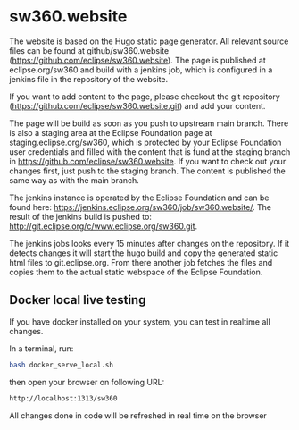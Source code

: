 # sw360.website

The website is based on the Hugo static page generator. 
All relevant source files can be found at github/sw360.website (https://github.com/eclipse/sw360.website). 
The page is published at eclipse.org/sw360 and build with a jenkins job, which is configured in a jenkins file in the repository of the website.

If you want to add content to the page, please checkout the git repository (https://github.com/eclipse/sw360.website.git) and add your content.

The page will be build as soon as you push to upstream main branch. There is also a staging area at the Eclipse Foundation page at staging.eclipse.org/sw360, which is protected by your Eclipse Foundation user credentials and filled with the content that is fund at the staging branch in https://github.com/eclipse/sw360.website. If you want to check out your changes first, just push to the staging branch. The content is published the same way as with the main branch.

The jenkins instance is operated by the Eclipse Foundation and can be found here: https://jenkins.eclipse.org/sw360/job/sw360.website/.
The result of the jenkins build is pushed to: http://git.eclipse.org/c/www.eclipse.org/sw360.git.

The jenkins jobs looks every 15 minutes after changes on the repository. If it detects changes it will start the hugo build and copy the generated static html files to git.eclipse.org. From there another job fetches the files and copies them to the actual static webspace of the Eclipse Foundation.

## Docker local live testing

If you have docker installed on your system, you can test in realtime all changes.

In a terminal, run:

```sh
bash docker_serve_local.sh
```
then open your browser on following URL:

```sh
http://localhost:1313/sw360
```

All changes done in code will be refreshed in real time on the browser
